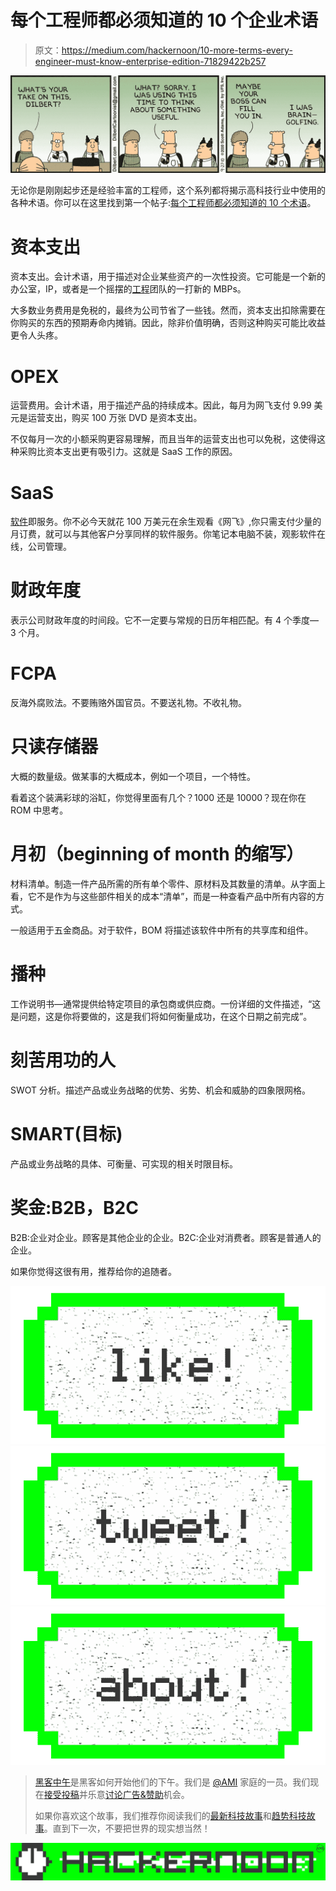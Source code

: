 # 每个工程师都必须知道的 10 个企业术语

> 原文：<https://medium.com/hackernoon/10-more-terms-every-engineer-must-know-enterprise-edition-71829422b257>

![](img/469534e0f399b6e83e61c861a3df2625.png)

无论你是刚刚起步还是经验丰富的工程师，这个系列都将揭示高科技行业中使用的各种术语。你可以在这里找到第一个帖子:[每个工程师都必须知道的 10 个术语](https://hackernoon.com/10-terms-every-engineer-must-know-cd71e828f4ad)。

# 资本支出

资本支出。会计术语，用于描述对企业某些资产的一次性投资。它可能是一个新的办公室，IP，或者是一个摇摆的[工程](https://hackernoon.com/tagged/engineering)团队的一打新的 MBPs。

大多数业务费用是免税的，最终为公司节省了一些钱。然而，资本支出扣除需要在你购买的东西的预期寿命内摊销。因此，除非价值明确，否则这种购买可能比收益更令人头疼。

# OPEX

运营费用。会计术语，用于描述产品的持续成本。因此，每月为网飞支付 9.99 美元是运营支出，购买 100 万张 DVD 是资本支出。

不仅每月一次的小额采购更容易理解，而且当年的运营支出也可以免税，这使得这种采购比资本支出更有吸引力。这就是 SaaS 工作的原因。

# SaaS

[软件](https://hackernoon.com/tagged/software)即服务。你不必今天就花 100 万美元在余生观看《网飞》,你只需支付少量的月订费，就可以与其他客户分享同样的软件服务。你笔记本电脑不装，观影软件在线，公司管理。

# 财政年度

表示公司财政年度的时间段。它不一定要与常规的日历年相匹配。有 4 个季度— 3 个月。

# FCPA

反海外腐败法。不要贿赂外国官员。不要送礼物。不收礼物。

# 只读存储器

大概的数量级。做某事的大概成本，例如一个项目，一个特性。

看着这个装满彩球的浴缸，你觉得里面有几个？1000 还是 10000？现在你在 ROM 中思考。

# 月初（beginning of month 的缩写）

材料清单。制造一件产品所需的所有单个零件、原材料及其数量的清单。从字面上看，它不是作为与这些部件相关的成本“清单”，而是一种查看产品中所有内容的方式。

一般适用于五金商品。对于软件，BOM 将描述该软件中所有的共享库和组件。

# 播种

工作说明书—通常提供给特定项目的承包商或供应商。一份详细的文件描述，“这是问题，这是你将要做的，这是我们将如何衡量成功，在这个日期之前完成”。

# 刻苦用功的人

SWOT 分析。描述产品或业务战略的优势、劣势、机会和威胁的四象限网格。

# SMART(目标)

产品或业务战略的具体、可衡量、可实现的相关时限目标。

# 奖金:B2B，B2C

B2B:企业对企业。顾客是其他企业的企业。B2C:企业对消费者。顾客是普通人的企业。

如果你觉得这很有用，推荐给你的追随者。

[![](img/50ef4044ecd4e250b5d50f368b775d38.png)](http://bit.ly/HackernoonFB)[![](img/979d9a46439d5aebbdcdca574e21dc81.png)](https://goo.gl/k7XYbx)[![](img/2930ba6bd2c12218fdbbf7e02c8746ff.png)](https://goo.gl/4ofytp)

> [黑客中午](http://bit.ly/Hackernoon)是黑客如何开始他们的下午。我们是 [@AMI](http://bit.ly/atAMIatAMI) 家庭的一员。我们现在[接受投稿](http://bit.ly/hackernoonsubmission)并乐意[讨论广告&赞助](mailto:partners@amipublications.com)机会。
> 
> 如果你喜欢这个故事，我们推荐你阅读我们的[最新科技故事](http://bit.ly/hackernoonlatestt)和[趋势科技故事](https://hackernoon.com/trending)。直到下一次，不要把世界的现实想当然！

![](img/be0ca55ba73a573dce11effb2ee80d56.png)